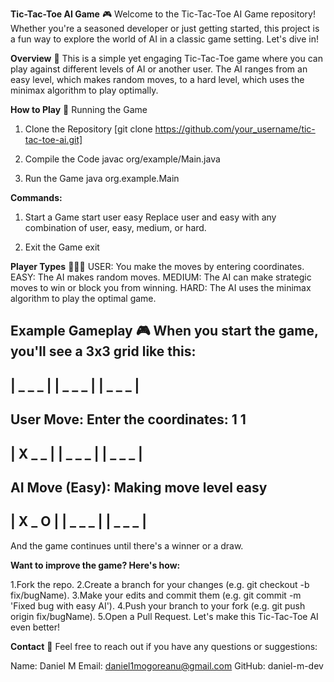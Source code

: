 **Tic-Tac-Toe AI Game** 🎮
Welcome to the Tic-Tac-Toe AI Game repository! Whether you're a seasoned developer or just getting started,
this project is a fun way to explore the world of AI in a classic game setting. Let's dive in!

**Overview** 📝
This is a simple yet engaging Tic-Tac-Toe game where you can play against different levels of AI or another user. 
The AI ranges from an easy level, which makes random moves, to a hard level, which uses the minimax algorithm to play optimally.

**How to Play** 🚀
Running the Game

1) Clone the Repository
[git clone https://github.com/your_username/tic-tac-toe-ai.git]

2) Compile the Code
javac org/example/Main.java

3) Run the Game
java org.example.Main


**Commands:**
1) Start a Game
start user easy
Replace user and easy with any combination of user, easy, medium, or hard.

2) Exit the Game
exit


**Player Types** 🧑‍💻🤖
USER: You make the moves by entering coordinates.
EASY: The AI makes random moves.
MEDIUM: The AI can make strategic moves to win or block you from winning.
HARD: The AI uses the minimax algorithm to play the optimal game.

Example Gameplay 🎮
When you start the game, you'll see a 3x3 grid like this:
---------
| _ _ _ |
| _ _ _ |
| _ _ _ |
---------

User Move:
Enter the coordinates: 1 1
---------
| X _ _ |
| _ _ _ |
| _ _ _ |
---------

AI Move (Easy):
Making move level easy
---------
| X _ O |
| _ _ _ |
| _ _ _ |
---------
And the game continues until there's a winner or a draw.

**Want to improve the game? Here's how:**

1.Fork the repo.
2.Create a branch for your changes (e.g. git checkout -b fix/bugName).
3.Make your edits and commit them (e.g. git commit -m 'Fixed bug with easy AI').
4.Push your branch to your fork (e.g. git push origin fix/bugName).
5.Open a Pull Request.
Let's make this Tic-Tac-Toe AI even better!


**Contact** 📧
Feel free to reach out if you have any questions or suggestions:

Name: Daniel M
Email: daniel1mogoreanu@gmail.com
GitHub: daniel-m-dev
